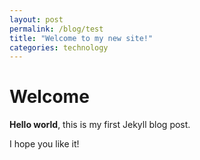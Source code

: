 ```yaml
---
layout: post
permalink: /blog/test
title: "Welcome to my new site!"
categories: technology
---
```


# Welcome

**Hello world**, this is my first Jekyll blog post.

I hope you like it!
